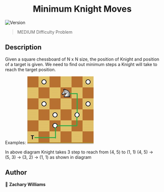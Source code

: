 <h1 align="center">Minimum Knight Moves</h1>
<p>
  <img alt="Version" src="https://img.shields.io/badge/version-1.0.0-blue.svg?cacheSeconds=2592000" />
</p>

> MEDIUM Difficulty Problem

## Description
Given a square chessboard of N x N size, the position of Knight and position of a target is given. We need to find out minimum steps a Knight will take to reach the target position.

Examples:
![EXAMPLE](https://raw.githubusercontent.com/darman84/Minimum-Knight-Moves/master/EXAMPLE.PNG)


In above diagram Knight takes 3 step to reach 
from (4, 5) to (1, 1) (4, 5) -> (5, 3) -> (3, 2) 
-> (1, 1)  as shown in diagram

## Author

👤 **Zachary Williams**

